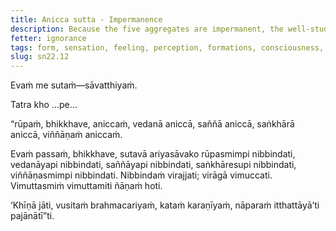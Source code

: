 ```yaml
---
title: Anicca sutta - Impermanence
description: Because the five aggregates are impermanent, the well-studied disciple of the Noble Ones becomes disenchanted with form, felt experience, perception, intentional constructions, and consciousness.
fetter: ignorance
tags: form, sensation, feeling, perception, formations, consciousness, impermanence, disenchantment, detachment, release, liberation, sn, sn22-34, sn22
slug: sn22.12
---
```


Evaṁ me sutaṁ—sāvatthiyaṁ.

Tatra kho …pe…

“rūpaṁ, bhikkhave, aniccaṁ, vedanā aniccā, saññā aniccā, saṅkhārā aniccā, viññāṇaṁ aniccaṁ.

Evaṁ passaṁ, bhikkhave, sutavā ariyasāvako rūpasmimpi nibbindati, vedanāyapi nibbindati, saññāyapi nibbindati, saṅkhāresupi nibbindati, viññāṇasmimpi nibbindati. Nibbindaṁ virajjati; virāgā vimuccati. Vimuttasmiṁ vimuttamiti ñāṇaṁ hoti.

‘Khīṇā jāti, vusitaṁ brahmacariyaṁ, kataṁ karaṇīyaṁ, nāparaṁ itthattāyā’ti pajānātī”ti.
